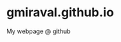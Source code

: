 # gmiraval.github.io
My webpage @ github


<!-- Styled and Responsive Web Page Boilerplate
Have you ever needed to create a decent looking simple website for your personal project, but did you spend more time on its design than on working on its functionality? This is normally not a problem but I found it tedious. This extension will solve the issue for you with a simple !T + @<page name> and you're up and running with a fully styled and responsive web page template. Connect web pages together and voila you have a ready website.

Shortcuts / Commands
Command | Help Text

!T@home | Creates a home page template

!T@about | Creates an about-us/our story page template

!T@gallery | Creates a grid gallery page template

!T@form | Creates a login/signup page template -->